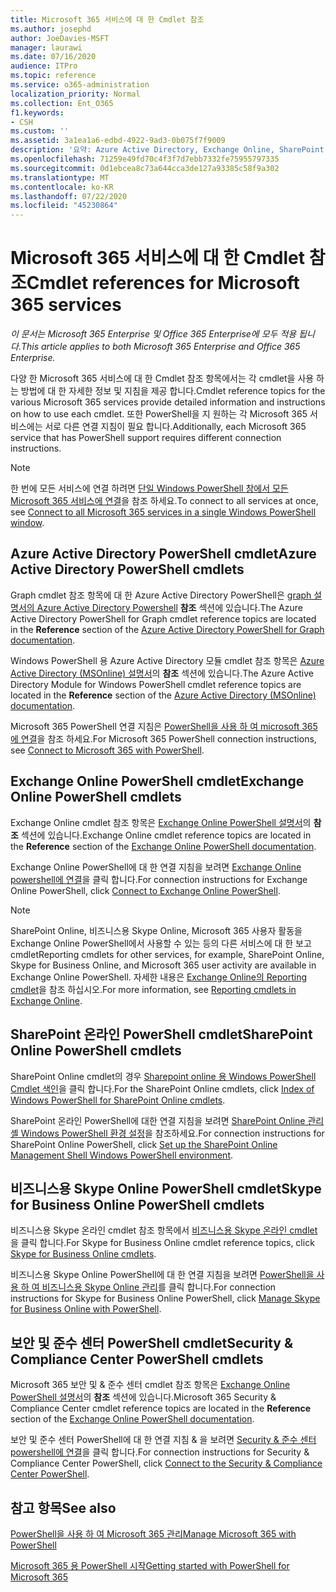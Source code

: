 ```yaml
---
title: Microsoft 365 서비스에 대 한 Cmdlet 참조
ms.author: josephd
author: JoeDavies-MSFT
manager: laurawi
ms.date: 07/16/2020
audience: ITPro
ms.topic: reference
ms.service: o365-administration
localization_priority: Normal
ms.collection: Ent_O365
f1.keywords:
- CSH
ms.custom: ''
ms.assetid: 3a1ea1a6-edbd-4922-9ad3-0b075f7f9009
description: '요약: Azure Active Directory, Exchange Online, SharePoint Online, 비즈니스용 Skype Online 및 보안 & 준수에 대 한 Microsoft 365 for PowerShell cmdlet 참조 항목을 소개 합니다.'
ms.openlocfilehash: 71259e49fd70c4f3f7d7ebb7332fe75955797335
ms.sourcegitcommit: 0d1ebcea8c73a644cca3de127a93385c58f9a302
ms.translationtype: MT
ms.contentlocale: ko-KR
ms.lasthandoff: 07/22/2020
ms.locfileid: "45230864"
---
```

# <a name="cmdlet-references-for-microsoft-365-services"></a><span data-ttu-id="dc75e-103">Microsoft 365 서비스에 대 한 Cmdlet 참조</span><span class="sxs-lookup"><span data-stu-id="dc75e-103">Cmdlet references for Microsoft 365 services</span></span>

<span data-ttu-id="dc75e-104">*이 문서는 Microsoft 365 Enterprise 및 Office 365 Enterprise에 모두 적용 됩니다.*</span><span class="sxs-lookup"><span data-stu-id="dc75e-104">*This article applies to both Microsoft 365 Enterprise and Office 365 Enterprise.*</span></span>

<span data-ttu-id="dc75e-105">다양 한 Microsoft 365 서비스에 대 한 Cmdlet 참조 항목에서는 각 cmdlet을 사용 하는 방법에 대 한 자세한 정보 및 지침을 제공 합니다.</span><span class="sxs-lookup"><span data-stu-id="dc75e-105">Cmdlet reference topics for the various Microsoft 365 services provide detailed information and instructions on how to use each cmdlet.</span></span> <span data-ttu-id="dc75e-106">또한 PowerShell을 지 원하는 각 Microsoft 365 서비스에는 서로 다른 연결 지침이 필요 합니다.</span><span class="sxs-lookup"><span data-stu-id="dc75e-106">Additionally, each Microsoft 365 service that has PowerShell support requires different connection instructions.</span></span>
  
> [!NOTE]
> <span data-ttu-id="dc75e-107">한 번에 모든 서비스에 연결 하려면 [단일 Windows PowerShell 창에서 모든 Microsoft 365 서비스에 연결](connect-to-all-office-365-services-in-a-single-windows-powershell-window.md)을 참조 하세요.</span><span class="sxs-lookup"><span data-stu-id="dc75e-107">To connect to all services at once, see [Connect to all Microsoft 365 services in a single Windows PowerShell window](connect-to-all-office-365-services-in-a-single-windows-powershell-window.md).</span></span> 
  
## <a name="azure-active-directory-powershell-cmdlets"></a><span data-ttu-id="dc75e-108">Azure Active Directory PowerShell cmdlet</span><span class="sxs-lookup"><span data-stu-id="dc75e-108">Azure Active Directory PowerShell cmdlets</span></span>

<span data-ttu-id="dc75e-109">Graph cmdlet 참조 항목에 대 한 Azure Active Directory PowerShell은 [graph 설명서의 Azure Active Directory Powershell](https://docs.microsoft.com/powershell/azure/active-directory/install-adv2?view=azureadps-2.0) **참조** 섹션에 있습니다.</span><span class="sxs-lookup"><span data-stu-id="dc75e-109">The Azure Active Directory PowerShell for Graph cmdlet reference topics are located in the **Reference** section of the [Azure Active Directory PowerShell for Graph documentation](https://docs.microsoft.com/powershell/azure/active-directory/install-adv2?view=azureadps-2.0).</span></span>

<span data-ttu-id="dc75e-110">Windows PowerShell 용 Azure Active Directory 모듈 cmdlet 참조 항목은 [Azure Active Directory (MSOnline) 설명서](https://docs.microsoft.com/powershell/azure/active-directory/overview?view=azureadps-1.0)의 **참조** 섹션에 있습니다.</span><span class="sxs-lookup"><span data-stu-id="dc75e-110">The Azure Active Directory Module for Windows PowerShell cmdlet reference topics are located in the **Reference** section of the [Azure Active Directory (MSOnline) documentation](https://docs.microsoft.com/powershell/azure/active-directory/overview?view=azureadps-1.0).</span></span>

<span data-ttu-id="dc75e-111">Microsoft 365 PowerShell 연결 지침은 [PowerShell을 사용 하 여 microsoft 365에 연결](connect-to-office-365-powershell.md)을 참조 하세요.</span><span class="sxs-lookup"><span data-stu-id="dc75e-111">For Microsoft 365 PowerShell connection instructions, see [Connect to Microsoft 365 with PowerShell](connect-to-office-365-powershell.md).</span></span>
  
## <a name="exchange-online-powershell-cmdlets"></a><span data-ttu-id="dc75e-112">Exchange Online PowerShell cmdlet</span><span class="sxs-lookup"><span data-stu-id="dc75e-112">Exchange Online PowerShell cmdlets</span></span>

<span data-ttu-id="dc75e-113">Exchange Online cmdlet 참조 항목은 [Exchange Online PowerShell 설명서](https://docs.microsoft.com/powershell/exchange/exchange-online/exchange-online-powershell?view=exchange-ps)의 **참조** 섹션에 있습니다.</span><span class="sxs-lookup"><span data-stu-id="dc75e-113">Exchange Online cmdlet reference topics are located in the **Reference** section of the [Exchange Online PowerShell documentation](https://docs.microsoft.com/powershell/exchange/exchange-online/exchange-online-powershell?view=exchange-ps).</span></span>
  
<span data-ttu-id="dc75e-114">Exchange Online PowerShell에 대 한 연결 지침을 보려면 [Exchange Online powershell에 연결](https://go.microsoft.com/fwlink/p/?LinkId=396554)을 클릭 합니다.</span><span class="sxs-lookup"><span data-stu-id="dc75e-114">For connection instructions for Exchange Online PowerShell, click [Connect to Exchange Online PowerShell](https://go.microsoft.com/fwlink/p/?LinkId=396554).</span></span>
  
> [!NOTE]
> <span data-ttu-id="dc75e-115">SharePoint Online, 비즈니스용 Skype Online, Microsoft 365 사용자 활동을 Exchange Online PowerShell에서 사용할 수 있는 등의 다른 서비스에 대 한 보고 cmdlet</span><span class="sxs-lookup"><span data-stu-id="dc75e-115">Reporting cmdlets for other services, for example, SharePoint Online, Skype for Business Online, and Microsoft 365 user activity are available in Exchange Online PowerShell.</span></span> <span data-ttu-id="dc75e-116">자세한 내용은 [Exchange Online의 Reporting cmdlet](https://go.microsoft.com/fwlink/p/?LinkId=691595)을 참조 하십시오.</span><span class="sxs-lookup"><span data-stu-id="dc75e-116">For more information, see [Reporting cmdlets in Exchange Online](https://go.microsoft.com/fwlink/p/?LinkId=691595).</span></span> 
  
## <a name="sharepoint-online-powershell-cmdlets"></a><span data-ttu-id="dc75e-117">SharePoint 온라인 PowerShell cmdlet</span><span class="sxs-lookup"><span data-stu-id="dc75e-117">SharePoint Online PowerShell cmdlets</span></span>

<span data-ttu-id="dc75e-118">SharePoint Online cmdlet의 경우 [Sharepoint online 용 Windows PowerShell Cmdlet 색인](https://go.microsoft.com/fwlink/p/?LinkId=691476)을 클릭 합니다.</span><span class="sxs-lookup"><span data-stu-id="dc75e-118">For the SharePoint Online cmdlets, click [Index of Windows PowerShell for SharePoint Online cmdlets](https://go.microsoft.com/fwlink/p/?LinkId=691476).</span></span>
  
<span data-ttu-id="dc75e-119">SharePoint 온라인 PowerShell에 대한 연결 지침을 보려면 [SharePoint Online 관리 셸 Windows PowerShell 환경 설정](https://go.microsoft.com/fwlink/p/?LinkId=691603)을 참조하세요.</span><span class="sxs-lookup"><span data-stu-id="dc75e-119">For connection instructions for SharePoint Online PowerShell, click [Set up the SharePoint Online Management Shell Windows PowerShell environment](https://go.microsoft.com/fwlink/p/?LinkId=691603).</span></span>
  
## <a name="skype-for-business-online-powershell-cmdlets"></a><span data-ttu-id="dc75e-120">비즈니스용 Skype Online PowerShell cmdlet</span><span class="sxs-lookup"><span data-stu-id="dc75e-120">Skype for Business Online PowerShell cmdlets</span></span>

<span data-ttu-id="dc75e-121">비즈니스용 Skype 온라인 cmdlet 참조 항목에서 [비즈니스용 Skype 온라인 cmdlet](https://technet.microsoft.com/library/mt228132.aspx)을 클릭 합니다.</span><span class="sxs-lookup"><span data-stu-id="dc75e-121">For Skype for Business Online cmdlet reference topics, click [Skype for Business Online cmdlets](https://technet.microsoft.com/library/mt228132.aspx).</span></span>
  
<span data-ttu-id="dc75e-122">비즈니스용 Skype Online PowerShell에 대 한 연결 지침을 보려면 [PowerShell을 사용 하 여 비즈니스용 Skype Online 관리](manage-skype-for-business-online-with-office-365-powershell.md)를 클릭 합니다.</span><span class="sxs-lookup"><span data-stu-id="dc75e-122">For connection instructions for Skype for Business Online PowerShell, click [Manage Skype for Business Online with PowerShell](manage-skype-for-business-online-with-office-365-powershell.md).</span></span>

## <a name="security-amp-compliance-center-powershell-cmdlets"></a><span data-ttu-id="dc75e-123">보안 및 준수 센터 PowerShell cmdlet</span><span class="sxs-lookup"><span data-stu-id="dc75e-123">Security &amp; Compliance Center PowerShell cmdlets</span></span>

<span data-ttu-id="dc75e-124">Microsoft 365 보안 및 &amp; 준수 센터 cmdlet 참조 항목은 [Exchange Online PowerShell 설명서](https://docs.microsoft.com/powershell/exchange/exchange-online/exchange-online-powershell?view=exchange-ps)의 **참조** 섹션에 있습니다.</span><span class="sxs-lookup"><span data-stu-id="dc75e-124">Microsoft 365 Security &amp; Compliance Center cmdlet reference topics are located in the **Reference** section of the [Exchange Online PowerShell documentation](https://docs.microsoft.com/powershell/exchange/exchange-online/exchange-online-powershell?view=exchange-ps).</span></span>
  
<span data-ttu-id="dc75e-125">보안 및 준수 센터 PowerShell에 대 한 연결 지침 &amp; 을 보려면 [Security &amp; 준수 센터 powershell에 연결](https://docs.microsoft.com/powershell/exchange/connect-to-scc-powershell?view=exchange-ps)을 클릭 합니다.</span><span class="sxs-lookup"><span data-stu-id="dc75e-125">For connection instructions for Security &amp; Compliance Center PowerShell, click [Connect to the Security &amp; Compliance Center PowerShell](https://docs.microsoft.com/powershell/exchange/connect-to-scc-powershell?view=exchange-ps).</span></span>


  
## <a name="see-also"></a><span data-ttu-id="dc75e-126">참고 항목</span><span class="sxs-lookup"><span data-stu-id="dc75e-126">See also</span></span>

[<span data-ttu-id="dc75e-127">PowerShell을 사용 하 여 Microsoft 365 관리</span><span class="sxs-lookup"><span data-stu-id="dc75e-127">Manage Microsoft 365 with PowerShell</span></span>](manage-office-365-with-office-365-powershell.md)
  
[<span data-ttu-id="dc75e-128">Microsoft 365 용 PowerShell 시작</span><span class="sxs-lookup"><span data-stu-id="dc75e-128">Getting started with PowerShell for Microsoft 365</span></span>](getting-started-with-office-365-powershell.md)

